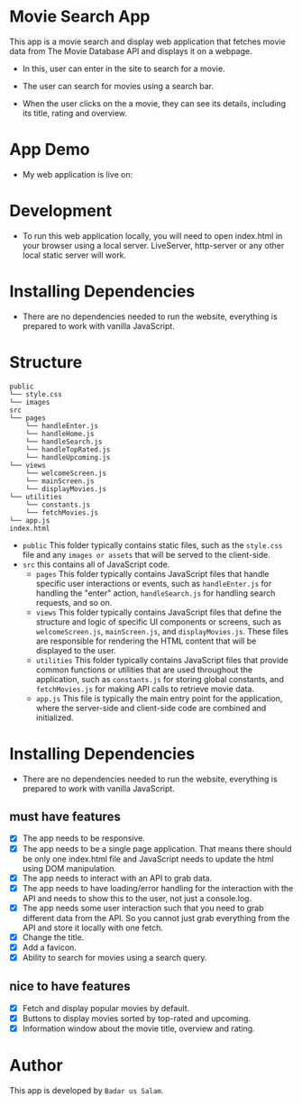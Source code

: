 # Movie Search App

This app is a movie search and display web application that fetches movie data from The Movie Database API and displays it on a webpage.

- In this, user can enter in the site to search for a movie.

- The user can search for movies using a search bar. 

- When the user clicks on the a movie, they can see its details, including its title, rating and overview.

# App Demo

- My web application is live on: 

# Development

- To run this web application locally, you will need to open index.html in your browser using a local server. LiveServer, http-server or any other local static server will work.

# Installing Dependencies

- There are no dependencies needed to run the website, everything is prepared to work with vanilla JavaScript.

# Structure
```
public
└── style.css
└── images
src
└── pages
    └── handleEnter.js
    └── handleHome.js
    └── handleSearch.js
    └── handleTopRated.js
    └── handleUpcoming.js
└── views
    └── welcomeScreen.js
    └── mainScreen.js
    └── displayMovies.js
└── utilities
    └── constants.js
    └── fetchMovies.js
└── app.js
index.html
```
- `public` This folder typically contains static files, such as the `style.css` file and any `images or assets` that will be served to the client-side.
- `src` this contains all of JavaScript code.
  - `pages` This folder typically contains JavaScript files that handle specific user interactions or events, such as `handleEnter.js` for handling the "enter" action, `handleSearch.js` for handling search requests, and so on.
  - `views` This folder typically contains JavaScript files that define the structure and logic of specific UI components or screens, such as `welcomeScreen.js`, `mainScreen.js`, and `displayMovies.js`. These files are responsible for rendering the HTML content that will be displayed to the user.
  - `utilities` This folder typically contains JavaScript files that provide common functions or utilities that are used throughout the application, such as `constants.js` for storing global constants, and `fetchMovies.js` for making API calls to retrieve movie data. 
  - `app.js` This file is typically the main entry point for the application, where the server-side and client-side code are combined and initialized.

# Installing Dependencies

- There are no dependencies needed to run the website, everything is prepared to work with vanilla JavaScript.

## must have features

- [x] The app needs to be responsive.
- [x] The app needs to be a single page application. That means there should be only one index.html file and JavaScript needs to update the html using DOM manipulation.
- [x] The app needs to interact with an API to grab data.
- [x] The app needs to have loading/error handling for the interaction with the API and needs to show this to the user, not just a console.log.
- [x] The app needs some user interaction such that you need to grab different data from the API. So you cannot just grab everything from the API and store it locally with one fetch.
- [x] Change the title.
- [x] Add a favicon.
- [x] Ability to search for movies using a search query.

## nice to have features
- [x] Fetch and display popular movies by default.
- [x] Buttons to display movies sorted by top-rated and upcoming.
- [x] Information window about the movie title, overview and rating.
# Author

This app is developed by `Badar us Salam`.